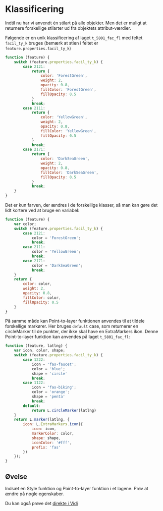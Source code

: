 # Klassificering

Indtil nu har vi anvendt én stilart på alle objekter. Men det er muligt at returnere forskellige stilarter ud fra
objektets attribut-værdier.

Følgende er en unik klassificering af laget `t_5801_fac_fl` med feltet `facil_ty_k` bruges (bemærk at stien i feltet
er `feature.properties.facil_ty_k`)

```javascript
function (feature) {
    switch (feature.properties.facil_ty_k) {
        case 2121:
            return {
                color: 'ForestGreen',
                weight: 2,
                opacity: 0.8,
                fillColor: 'ForestGreen',
                fillOpacity: 0.5
            }
            break;
        case 2111:
            return {
                color: 'YellowGreen',
                weight: 2,
                opacity: 0.8,
                fillColor: 'YellowGreen',
                fillOpacity: 0.5
            }
            break;
        case 2171:
            return {
                color: 'DarkSeaGreen',
                weight: 2,
                opacity: 0.8,
                fillColor: 'DarkSeaGreen',
                fillOpacity: 0.5
            }
            break;
    }
}
```

Det er kun farven, der ændres i de forskellige klasser, så man kan gøre det lidt kortere ved at bruge en variabel:

```javascript
function (feature) {
    var color;
    switch (feature.properties.facil_ty_k) {
        case 2121:
            color = 'ForestGreen';
            break;
        case 2111:
            color = 'YellowGreen';
            break;
        case 2171:
            color = 'DarkSeaGreen';
            break;
    }
    return {
        color: color,
        weight: 2,
        opacity: 0.8,
        fillColor: color,
        fillOpacity: 0.5
    }
}
```

På samme måde kan Point-to-layer funktionen anvendes til at tildele forskellige markører. Her bruges `default` case, som
returnerer en circleMarker til de punkter, der ikke skal have en ExtraMarkers ikon. Denne Point-to-layer funktion kan
anvendes på laget `t_5801_fac_fl`:

```javascript
function (feature, latlng) {
    var icon, color, shape;
    switch (feature.properties.facil_ty_k) {
        case 1222:
            icon = 'fas-faucet';
            color = 'blue';
            shape = 'circle'
            break;
        case 1122:
            icon = 'fas-biking';
            color = 'orange';
            shape = 'penta'
            break;
        default:
            return L.circleMarker(latlng)
    }
    return L.marker(latlng, {
        icon: L.ExtraMarkers.icon({
            icon: icon,
            markerColor: color,
            shape: shape,
            iconColor: '#fff',
            prefix: 'fas'
        })
    });
}
```

## Øvelse

Indsæt en Style funktion og Point-to-layer funktion i et lagene. Prøv at ændre på nogle egenskaber.

Du kan også prøve det [direkte i Vidi](https://vidi.swarm.gc2.io/app/demo/workshop)
